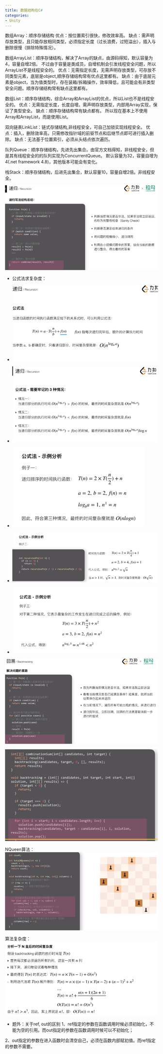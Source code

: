 ```yaml
---
title: 数据结构在C#
categories:
- Unity
---
```


数组Array：顺序存储结构
		优点：按位置索引很快，修改效率高。
		缺点：需声明存放类型，且只能存放相同类型，必须指定长度（过长浪费，过短溢出），插入与删除很慢（排除特殊情况）。
	
数组ArrayList：顺序存储结构，解决了Array的缺点，由源码得知，默认容量为4，容量自增2倍。
		不过由于容量是类成员，自增机制会引发线程安全问题，所以ArrayList不是线程安全的。
		优点：无需指定长度，无需声明存放类型，可存放不同类型元素，底层是object,顺序存储结构常有优点这里都有。
		缺点：由于底层元素是object，当为值类型时，存在装箱/拆箱操作，效率降低，且可能会有非类型安全问题。顺序存储结构常有缺点这里都有。
	
数组List：顺序存储结构，综合Array和ArrayList的优点，所以List也不是线程安全的。
		优点：无需指定长度，长度自增。需声明存放类型，内部用Array实现，保证了类型安全。
		缺点：顺序存储结构常有缺点都有。
	所以现在基本上不使用Array和ArrayList，而是使用List。
	
双向链表LinkList：链式存储结构,非线程安全，可自己加锁实现线程安全。
		优点：插入，删除效率高，只需修改指针域的前驱节点和后继节点即可进行插入删除。
		缺点：无法基于位置索引，必须从头结点依次遍历。
	
队列Queue：顺序存储结构，先进先出集合。由官方文档得知，非线程安全，但是其有线程安全的的队列实现为ConcurrentQueue<T>。
		默认容量为32，容量自增为4(.net framework 4.8)，其他版本可能会有变化。
	
栈Stack：顺序存储结构，后进先出集合，默认容量10，容量自增2倍。非线程安全。



![递归算法](/img/1586415301619.png)
* 公式法求复杂度：
* ![公式法](/img/1586415991649.png)
* ![三种情况](/img/1586416006714.png)

* ![例一](/img/1586416029304.png)
* ![例二](/img/1586416055487.png)
* ![例三](/img/1586416101201.png)

![回溯法](/img/1586416261865.png)

![经典找集合总和的算法](/img/1586416480976.png)

NQueen算法：
![回溯法NQueen](/img/1586418715552.png)

算法复杂度：
![NQueen算法复杂度](/img/1586419084172.png)

* 题外：关于ref, out的区别
1、ref指定的参数在函数调用时候必须初始化，不能为空的引用。而out指定的参数在函数调用时候可以不初始化；

2、out指定的参数在进入函数时会清空自己，必须在函数内部赋初值。而ref指定的参数不需要。